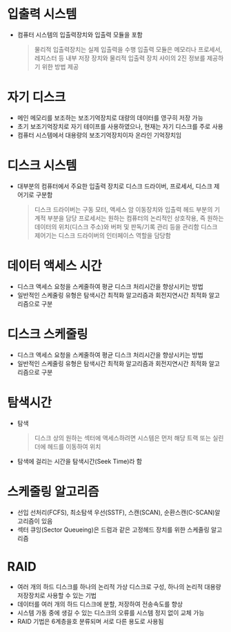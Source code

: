 # 입출력 시스템

- 컴퓨터 시스템의 입출력장치와 입출력 모듈을 포함

  > 물리적 입출력장치는 실제 입출력을 수행
  > 입출력 모듈은 메모리나 프로세서, 레지스터 등 내부 저장 장치와 물리적 입출력 장치 사이의 2진 정보를 제공하기 위한 방법 제공

# 자기 디스크

- 메인 메모리를 보조하는 보조기억장치로 대량의 데이터를 영구히 저장 가능
- 초기 보조기억장치로 자기 테이프를 사용하였으나, 현재는 자기 디스크를 주로 사용
- 컴퓨터 시스템에서 대용량의 보조기억장치이자 온라인 기억장치임

# 디스크 시스템

- 대부분의 컴퓨터에서 주요한 입출력 장치로 디스크 드라이버, 프로세서, 디스크 제어기로 구분함
  > 디스크 드라이버는 구동 모터, 액세스 암 이동장치와 입출력 헤드 부분의 기계적 부분을 담당
  > 프로세서는 원하는 컴퓨터의 논리적인 상호작용, 즉 원하는 데이터의 위치(디스크 주소)와 버퍼 및 판독/기록 관리 등을 관리함
  > 디스크 제어기는 디스크 드라이버의 인터페이스 역할을 담당함

# 데이터 액세스 시간

- 디스크 액세스 요청을 스케줄하여 평균 디스크 처리시간을 향상시키는 방법
- 일반적인 스케줄링 유형은 탐색시간 최적화 알고리즘과 회전지연시간 최적화 알고리즘으로 구분

# 디스크 스케줄링

- 디스크 액세스 요청을 스케줄하여 평균 디스크 처리시간을 향상시키는 방법
- 일반적인 스케줄링 유형은 탐색시간 최적화 알고리즘과 회전지연시간 최적화 알고리즘으로 구분

# 탐색시간

- 탐색
  > 디스크 상의 원하는 섹터에 액세스하려면 시스템은 먼저 해당 트랙 또는 실린더에 헤드를 이동하여 위치
- 탐색에 걸리는 시간을 탐색시간(Seek Time)라 함

# 스케줄링 알고리즘

- 선입 선처리(FCFS), 최소탐색 우선(SSTF), 스캔(SCAN), 순환스캔(C-SCAN)알고리즘이 있음
- 섹터 큐잉(Sector Queueing)은 드럼과 같은 고정헤드 장치를 위한 스케줄링 알고리즘

# RAID

- 여러 개의 하드 디스크를 하나의 논리적 가상 디스크로 구성, 하나의 논리적 대용량 저장장치로 사용할 수 있는 기법
- 데이터를 여러 개의 하드 디스크에 분할, 저장하여 전송속도를 향상
- 시스템 가동 중에 생길 수 있는 디스크의 오류를 시스템 정지 없이 교체 가능
- RAID 기법은 6계층을호 분류되며 서로 다른 용도로 사용됨
